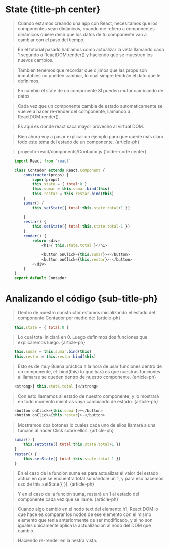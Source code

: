 # State {title-ph center}


> Cuando estamos creando una app con React, necesitamos que los componentes sean dinámicos, cuando me refiero a componentes dinámicos quiere decir que los datos de tu componente van a cambiar con el paso del tiempo. 

> En el tutorial pasado hablamos como actualizar la vista llamando cada 1 segundo a ReactDOM.render() y haciendo que se muestren los nuevos cambios.

> También tenemos que recordar que dijimos que las props son inmutables no pueden cambiar, lo cual simpre tendrán el dato que le definimos.

> En cambio el state de un componente SÍ pueden mutar cambiando de datos.

> Cada vez que un componente cambia de estado automaticamente se vuelve a hacer re-render del componente, llamando a ReactDOM.render(). 

> Es aquí es donde react saca mayor provecho al virtual DOM.

> Bien ahora voy a pasar explicar un ejemplo para que quede más claro todo este tema del estado de un componente. {article-ph}

> proyecto-react/components/Contador.js {folder-code center}

```javascript
	import React from 'react'

	class Contador extends React.Component {
		constructor(props) {
			super(props)
			this.state = { total:0 }
			this.sumar = this.sumar.bind(this)
			this.restar = this.restar.bind(this)
		}
		sumar() {
			this.setState({ total:this.state.total+1 })

		}
		restar() {
			this.setState({ total:this.state.total-1 })
		}
		render() {
			return <div>
				<h1>{ this.state.total }</h1>

				<button onClick={this.sumar}>+</button>
				<button onClick={this.restar}>-</button>
			</div>
		}
	}
	export default Contador
```

# Analizando el código {sub-title-ph}

> Dentro de nuestro constructor estamos inicializando el estado del componente Contador por medio de: {article-ph}

```javascript
	this.state = { total:0 }
```
>Lo cual total iniciará en 0. Luego definimos dos funciones que explicaremos luego. {article-ph}

```javascript
	this.sumar = this.sumar.bind(this)
	this.restar = this.restar.bind(this)
```

> Esto es de muy Buena práctica a la hora de usar funciones dentro de un componente, el .bind(this) lo que hará es que nuestras funciones al llamarse se queden dentro de nuestro componente. {article-ph}

```javascript
	<strong>{ this.state.total }</strong>
```

> Con esto llamamos al estado de nuestro componente, y lo mostrará en todo momento mientras vaya cambiando de estado. {article-ph}

```javascript
	<button onClick={this.sumar}>+</button>
	<button onClick={this.restar}>-</button>
```

> Mostramos dos botones lo cuales cada uno de ellos llamará a una función al hacer Click sobre ellos. {article-ph}

```javascript
	sumar() {
		this.setState({ total:this.state.total+1 })
	}
	restar() {
		this.setState({ total:this.state.total-1 })
	}
```

> En el caso de la función suma es para actualizar el valor del estado actual en que se encuentra total sumándole un 1, y para eso hacemos uso de this.setState({  }). {article-ph}

> Y en el caso de la función suma, restará un 1 al estado del componente cada vez que se llame. {article-ph}

> Cuando algo cambió en el nodo text del elemento h1, React DOM lo que hace es comparar los nodos de ese elemento con el mismo elemento que tenia anteriormente de ser modificado, y si no son iguales unicamente aplica la actualización al nodo del DOM que cambió.

> Haciendo re-render en la nestra vista.
